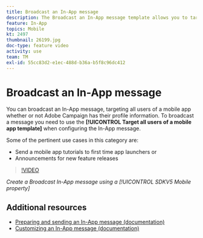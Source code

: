 ```yaml
---
title: Broadcast an In-App message
description: The Broadcast an In-App message template allows you to target all users of your mobile app with Adobe Campaign Standard (ACS)
feature: In-App
topics: Mobile
kt: 2497
thumbnail: 26199.jpg
doc-type: feature video
activity: use
team: TM
exl-id: 55cc83d2-e1ec-488d-b36a-b5f8c96dc412
---
```

# Broadcast an In-App message

You can broadcast an In-App message, targeting all users of a mobile app whether or not Adobe Campaign has their profile information. To broadcast a message you need to use the **[!UICONTROL Target all users of a mobile app template]** when configuring the In-App message.

Some of the pertinent use cases in this category are:

* Send a mobile app tutorials to first time app launchers or
* Announcements for new feature releases

>[!VIDEO](https://video.tv.adobe.com/v/26199?quality=12)

*Create a Broadcast In-App message using a [!UICONTROL SDKV5 Mobile property]*

## Additional resources

* [Preparing and sending an In-App message (documentation)](https://docs.adobe.com/content/help/en/campaign-standard/using/communication-channels/in-app-messaging/preparing-and-sending-an-in-app-message.html)
* [Customizing an In-App message (documentation)](https://docs.adobe.com/content/help/en/campaign-standard/using/communication-channels/in-app-messaging/customizing-an-in-app-message.html)
